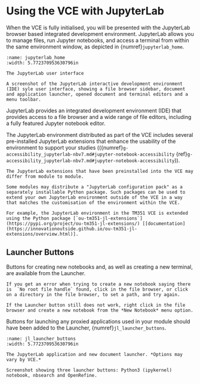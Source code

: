 # Using the VCE with JupyterLab

When the VCE is fully initialised, you will be presented with the JupyterLab browser based integrated development environment. JupyterLab allows you to manage files, run Jupyter notebooks, and access a terminal from within the same environment window, as depicted in {numref}`jupyterlab_home`.

```{figure} md_assets/media/jupyterlab_ui.png
:name: jupyterlab_home
:width: 5.772370953630796in

The JupyterLab user interface

A screenshot of the JupyterLab interactive development environment (IDE) syle user interface, showing a file browser sidebar, document and application launcher, opened document and terminal editors and a menu toolbar.

```

JupyterLab provides an integrated development environment (IDE) that provides access to a file browser and a wide range of file editors, including a fully featured Jupyter notebook editor.

The JupyterLab environment distributed as part of the VCE includes several pre-installed JupyterLab extensions that enhance the usability of the environment to support your studies (({numref}`g-accessibility_jupyterlab-nbv7.md#jupyter-notebook-accessibility` {ref}`g-accessibility_jupyterlab-nbv7.md#jupyter-notebook-accessibility`)).

```{note}
The JupyterLab extensions that have been preinstalled into the VCE may differ from module to module.

Some modules may distribute a "JupyterLab configuration pack" as a separately installable Python package. Such packages can be used to extend your own JupyterLab environment outside of the VCE in a way that matches the customisation of the environment within the VCE.

For example, the JupyterLab environment in the TM351 VCE is extended using the Python package [`ou-tm351-jl-extensions`](https://pypi.org/project/ou-tm351-jl-extensions/) [[documentation](https://innovationoutside.github.io/ou-tm351-jl-extensions/overview.html)].

```

## Launcher Buttons

Buttons for creating new notebooks and, as well as creating a new terminal, are available from the Launcher.

```{warning}
If you get an error when trying to create a new notebook saying there is  `No root file handle` found, click in the file browser, or click on a directory in the file browser, to set a path, and try again.

If the Launcher button still does not work, right click in the file browser and create a new notebook from the *New Notebook* menu option.
```



Buttons for launching any proxied applications used in your module should have been added to the Launcher, {numref}`jl_launcher_buttons`.

```{figure} md_assets/media/jl_launcher_buttons.png
:name: jl_launcher_buttons
:width: 5.772370953630796in

The JupyterLab application and new document launcher. *Options may vary by VCE.*

Screenshot showing three launcher buttons: Python3 (ipykernel) notebook, nbsearch and OpenRefine.

```
